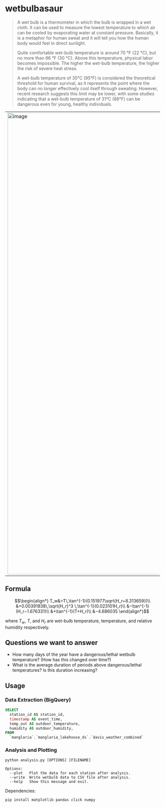 # wetbulbasaur

> A wet bulb is a thermometer in which the bulb is wrapped in a wet cloth. It can be used to measure the lowest temperature to which air can be cooled by evaporating water at constant pressure. Basically, it is a metaphor for human sweat and it will tell you how the human body would feel in direct sunlight.
>
> Quite comfortable wet-bulb temperature is around 70 °F (22 °C), but no more than 86 °F (30 °C). Above this temperature, physical labor becomes impossible. The higher the wet-bulb temperature, the higher the risk of severe heat stress.
> 
> A wet-bulb temperature of 35°C (95°F) is considered the theoretical threshold for human survival, as it represents the point where the body can no longer effectively cool itself through sweating. However, recent research suggests this limit may be lower, with some studies indicating that a wet-bulb temperature of 31°C (88°F) can be dangerous even for young, healthy individuals. 

<table>
  <tr>
    <td><img width="3000" height="1500" alt="image" src="https://github.com/user-attachments/assets/8a70e5db-42ca-4189-bdd6-01d2f3106cef" /></td>
    <td><img width="3000" height="1500" alt="image" src="https://github.com/user-attachments/assets/05f8c540-c9c5-419c-9851-5b5f5cf539ee" /></td>
  </tr>
</table>

## Formula
``` math
\begin{align*}
T_w&=T\,\tan^{-1}(0.151977\sqrt{H_r+8.313659})\\
&+0.00391838\,\sqrt{H_r}^3 \,\tan^{-1}(0.023101H_r)\\
&−\tan^{-1}(H_r−1.676331)\\
&+\tan^{-1}(T+H_r)\\
&−4.686035
\end{align*}
```
where $T_w$, $T$, and $H_r$ are wet-bulb temperature, temperature, and relative humidity respectively.

## Questions we want to answer
- How many days of the year have a dangerous/lethal wetbulb temperature? (How has this changed over time?)
- What is the average duration of periods above dangerous/lethal temperatures? Is this duration increasing?

## Usage
### Data Extraction (BigQuery)
```sql 
SELECT
  station_id AS station_id,
  timestamp AS event_time,
  temp_out AS outdoor_temperature,
  humidity AS outdoor_humidity,
FROM
  `manglaria`.`manglaria_lakehouse_ds`.`davis_weather_combined`
```

### Analysis and Plotting
```console
python analysis.py [OPTIONS] [FILENAME]

Options:
  --plot   Plot the data for each station after analysis.
  --write  Write wetbulb data to CSV file after analysis.
  --help   Show this message and exit.
```

Dependencies:
```console
pip install matplotlib pandas click numpy
```
